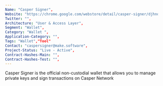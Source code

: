 ```yaml
---
Name: "Casper Signer",
Website: "https://chrome.google.com/webstore/detail/casper-signer/djhndpllfiibmcdbnmaaahkhchcoijce",
Twitter: "",
Architecture: "User & Access Layer",
Segment: "Wallet",
Category: "Wallet ",
Application-Category: "",
Tags: "Wallet","Tool"
Contact: "caspersigner@make.software",
Project-Status: "Live - Active",
Contract-Hashes-Main: "",
Contract-Hashes-Test: "",
---
```

<!--lang:en--> 
Casper Signer is the official non-custodial wallet that allows you to manage private keys and sign transactions on Casper Network
<!--lang:es--] 
Casper Signer es la billetera oficial sin custodia que le permite administrar claves privadas y firmar transacciones en Casper Network
<!--lang:de--] 
Casper Signer ist die offizielle Brieftasche ohne Verwahrung, mit der Sie private Schlüssel verwalten und Transaktionen im Casper-Netzwerk signieren können
<!--lang:fr--] 
Casper Signer est le portefeuille officiel non dépositaire qui vous permet de gérer des clés privées et de signer des transactions sur Casper Network
<!--lang:pl--] 
Casper Signer to oficjalny portfel bez nadzoru, który umożliwia zarządzanie kluczami prywatnymi i podpisywanie transakcji w Casper Network
<!--lang:uk--] 
Casper Signer — це офіційний гаманець без опіки, який дозволяє керувати закритими ключами та підписувати транзакції в мережі Casper.
[!--lang:*-->  
